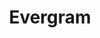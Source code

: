 ---
description: 拍一段视频，加上一段自己的解说。看似一对夫妻/情侣制作的，制作人也有出镜。界面和流程设计都很不错，看你有没有这样的需求了。
layout: post
results:
- primaryGenreName: Lifestyle
  version: '1.1'
  artworkUrl100: http://a543.phobos.apple.com/us/r1000/120/Purple/v4/e4/c1/b2/e4c1b210-843a-9fea-40a9-865d02681609/mzl.shmetyhr.png
  trackViewUrl: https://itunes.apple.com/cn/app/evergram/id647787518?mt=8&uo=4
  artworkUrl60: http://a1697.phobos.apple.com/us/r1000/109/Purple2/v4/7f/f4/45/7ff445aa-818d-eabe-e9e4-32c673c70dcb/Icon.png
  sellerName: Evergram, Inc.
  supportedDevices:
  - iPadFourthGen4G
  - iPhone4
  - iPad23G
  - iPadThirdGen4G
  - iPodTouchFifthGen
  - iPadMini4G
  - iPadThirdGen
  - iPhone4S
  - iPodTouchourthGen
  - iPadMini
  - iPad2Wifi
  - iPadFourthGen
  - iPhone5
  genres:
  - 生活
  - 摄影与录像
  trackName: Evergram
  description: "Capture your feelings along with every photo and video...and
    send those life moments to friends and family.  Or have those moments
    delivered in the future!  \n\nEvergram offers a beautifully simple way
    to add personal comments to your photos and video, transforming everyday
    moments into a new messaging experience; an experience that creates wonder-filled
    \ memories.   \n\nYou’ll have fun making creations that combine the thoughtfulness
    of letter writing, the anticipation of a telegram, and the wonder of time
    capsules, while sending your messages now or into the future.  \n\nFuture
    (delivered) Messages are presented with a countdown timer and sealed until
    a future date, whereby creating anticipation, excitement and surprise
    for the recipient.\n\nCreating an Evergram message is easy.\n\n1)  Simply
    access a photo or video from your Camera Roll, or capture a new \"moment\"
    with a photo or video\n\n2)  Next, add your personal comment or story
    about the photo and video you cherish.   What happened just before this
    moment? What do you want your kids, friends or family to know years from
    now? Where and why was this photo or video taken? How did you feel at
    this moment?\n\n3)  Evergram automatically stitches the \"moment\" and
    \"comment\" together into a striking, wonder-filled messaging experience
    \n\nFeatures\n\n• Send individual one-to-one messages with a specific
    delivery date and time\n\n• Send messages into the future or archive your
    messages for sending later\n\n• Imagine waking up tomorrow and receiving
    a message from your grandfather, sent 10 years earlier. \n\n• Invite others
    to join your messages.  Getting one Evergram message is pretty cool, but
    imagine the power of receiving multiple messages from families, businesses,
    or sports teams.\n\n• Select among five custom “time” filters for photos
    and video:  1930, 1950, 1970, Now and 2090\n\n• For an added surprise,
    senders can keep their identities anonymous until delivery, or even ‘secret
    forever.’ \n\nUse the new Evergram iphone app for Personal Journaling,
    Travel photos, Capturing Family Moments, Time Capsules, Wedding Wishes,
    Last Words, Gifting, Life Stories, one-to-one messaging, Anonymous and
    Secret Messages, Birthdays and every special occasion."
  price: 0
  trackId: 647787518
  releaseDate: '2013-06-05T02:15:01Z'
  screenshotUrls:
  - http://a3.mzstatic.com/us/r1000/115/Purple/v4/e7/d6/5b/e7d65b08-22b3-dc32-06b5-1cde97027ffa/mzl.jhuaofmb.1136x1136-75.jpg
  - http://a3.mzstatic.com/us/r1000/118/Purple2/v4/d2/ed/cb/d2edcb0f-9472-a95d-9ddf-56dbc3a79be1/mzl.horwqhwp.1136x1136-75.jpg
  - http://a1.mzstatic.com/us/r1000/110/Purple/v4/cd/d9/d9/cdd9d99d-e5ad-ed9b-3814-abc8d2d339d9/mzl.cesdyrlc.1136x1136-75.jpg
  - http://a3.mzstatic.com/us/r1000/113/Purple2/v4/01/74/80/0174803e-8245-a0ff-d7c0-72a5be140915/mzl.rkdvbsdr.1136x1136-75.jpg
  - http://a1.mzstatic.com/us/r1000/062/Purple2/v4/cf/bb/ec/cfbbecea-eb52-7db0-741b-db3aaf443245/mzl.eyvzdxaw.1136x1136-75.jpg
  artistViewUrl: https://itunes.apple.com/cn/artist/evergram-inc./id562168826?uo=4
  primaryGenreId: 6012
  kind: software
  fileSizeBytes: '48607324'
  bundleId: com.evergram.futurelife
  releaseNotes: 'Bug Fixes.

    Improved video quality and playback experience.

    Allow users to resend a portion of the entire message.'
  sellerUrl: htthttp://www.evergram.com/contact/
  artistName: Evergram, Inc.
  trackCensoredName: Evergram
  isGameCenterEnabled: false
  contentAdvisoryRating: 4+
  languageCodesISO2A:
  - EN
  trackContentRating: 4+
  features: &a []
  wrapperType: software
  artworkUrl512: http://a543.phobos.apple.com/us/r1000/120/Purple/v4/e4/c1/b2/e4c1b210-843a-9fea-40a9-865d02681609/mzl.shmetyhr.png
  formattedPrice: 免费
  artistId: 562168826
  genreIds:
  - '6012'
  - '6008'
  currency: CNY
  ipadScreenshotUrls: *a
category: 生活
tags: tag1
resultCount: 1
title: Evergram

---